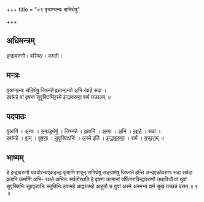 +++
title = "०९ वृत्राण्यन्यः समिथेषु"

+++
## अधिमन्त्रम्
इन्द्रावरुणौ। वसिष्ठः। जगती।

## मन्त्रः
वृ॒त्राण्य॒न्यः स॑मि॒थेषु॒ जिघ्न॑ते व्र॒तान्य॒न्यो अ॒भि र॑क्षते॒ सदा॑ ।  
हवा॑महे वां वृषणा सुवृ॒क्तिभि॑र॒स्मे इ॑न्द्रावरुणा॒ शर्म॑ यच्छतम् ॥

## पदपाठः
वृ॒त्राणि॑ । अ॒न्यः । स॒म्ऽइ॒थेषु॑ । जिघ्न॑ते । व्र॒तानि॑ । अ॒न्यः । अ॒भि । र॒क्ष॒ते॒ । सदा॑ ।  
हवा॑महे । वा॒म् । वृ॒ष॒णा॒ । सु॒वृ॒क्तिऽभिः॑ । अ॒स्मे इति॑ । इ॒न्द्रा॒व॒रु॒णा॒ । शर्म॑ । य॒च्छ॒त॒म् ॥

## भाष्यम्
हे इन्द्रावरुणौ यवयोरन्यएकइन्द्रः वृत्राणि शत्रून् समिथेषु सङ्ग्रामेषु जिघ्नते हन्ति अन्यएकोवरुणः सदा सर्वदा व्रतानि कर्माणि अभि- रक्षते अभितः सर्वतोरक्षति हे वृषणा कामानां वर्षिताराविन्द्रावरुणौ तथाविधौ वां युवां सुवृक्तिभिः सुप्रवृत्ताभिः स्तुतिभिः हवामहे आह्वयामहे आहूतौ च युवां अस्मे अस्मभ्यं शर्म सुखं यच्छतं दत्तम् ॥ ९ ॥